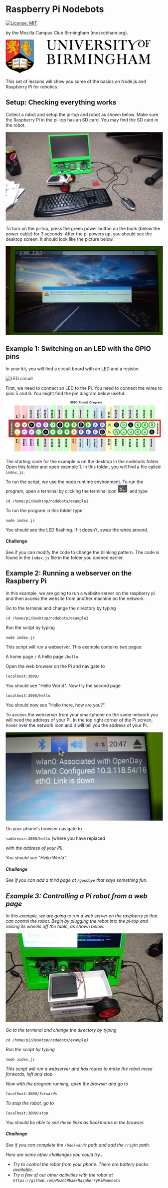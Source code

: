# Raspberry Pi Nodebots

[![License: MIT](https://img.shields.io/badge/License-MIT-yellow.svg)](https://opensource.org/licenses/MIT)

by the Mozilla Campus Club Birmingham (mozccbham.org).

![University of Birmingham](/images/uob_logo.png?raw=true)


This set of lessons will show you some of the basics on Node.js and Raspberry Pi for robotics.

## Setup: Checking everything works

Collect a robot and setup the pi-top and robot as shown below.  Make sure the Raspberry Pi in the pi-top has an SD card. You may find the SD card in the robot.

![Pi-top and robot setup](/images/CEEDsetup.jpg?raw=true)

To turn on the pi-top, press the green power button on the back (below the power cable) for 3 seconds.  After the pi powers up, you should see the desktop screen. It should look like the picture below.

![Pi-top desktop](/images/PiDesktop.jpg?raw=true)

## Example 1: Switching on an LED with the GPIO pins

In your kit, you will find a circuit board with an LED and a resistor.

![LED circuit](/images/Circuit.jpg?raw=true)

First, we need to connect an LED to the Pi. You need to connect the wires to pins 5 and 6. You might find the pin diagram below useful.

![GPIO pin layout](/images/GPIO_PinLayout.png?raw=true)

The starting code for the example is on the desktop in the nodebots folder. Open this folder and open example 1. In this folder, you will find a file called `index.js`.

To run the script, we use the node runtime environment. To run the program, open a terminal by clicking the terminal icon ![Terminal icon](/images/terminalIcon.png?raw=true) and type

`cd /home/pi/Desktop/nodebots/example1`

To run the program in this folder type

`node index.js`

You should see the LED flashing. If it doesn't, swap the wires around.

#### Challenge

See if you can modify the code to change the blinking pattern. The code is found in the `index.js` file in the folder you opened earlier.

## Example 2: Running a webserver on the Raspberry Pi

In this example, we are going to run a website server on the raspberry pi and then access the website from another machine on the network.

Go to the terminal and change the directory by typing

`cd /home/pi/Desktop/nodebots/example2`

Run the script by typing

`node index.js`

This script will run a webserver. This example contains two pages:

A home page     `/`
A hello page    `/hello`

Open the web browser on the Pi and navigate to

`localhost:3000/`                

You should see "Hello World". Now try the second page

`localhost:3000/hello`

You should now see "Hello there, how are you?".

To access the webserver from your smartphone on the same network you will need the address of your Pi. In the top right corner of the Pi screen, hover over the network icon and it will tell you the address of your Pi.

![IP address](/images/IP_address.jpg?raw=true)

On your phone's browser navigate to

`<address>:3000/hello` (where you have replaced <address> with the address of your Pi).

You should see "Hello World".

#### Challenge

See if you can add a third page at `/goodbye` that says something fun.

## Example 3: Controlling a Pi robot from a web page

In this example, we are going to run a web server on the raspberry pi that can control the robot.  Begin by plugging the robot into the pi-top and raising its wheels off the table, as shown below.

![Robot setup with wheels raised](/images/Robot.jpg?raw=true)

Go to the terminal and change the directory by typing

`cd /home/pi/Desktop/nodebots/example3`

Run the script by typing

`node index.js`

This script will run a webserver and has routes to make the robot move forwards, left and stop.

Now with the program running, open the browser and go to

`localhost:3000/forwards`

To stop the robot, go to

`localhost:3000/stop`

You should be able to see these links as bookmarks in the browser.

#### Challenge

See if you can complete the `/backwards` path and add the `/right` path.


Here are some other challenges you could try...


* Try to control the robot from your phone. There are battery packs available.
* Try a few of our other activities with the robot at `https://github.com/MozCCBham/RaspberryPiNodebots`
